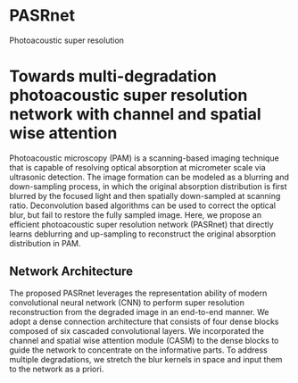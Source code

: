 # PASRnet
Photoacoustic super resolution
# Towards multi-degradation photoacoustic super resolution network with channel and spatial wise attention
Photoacoustic microscopy (PAM) is a scanning-based imaging technique that is capable of resolving 
optical absorption at micrometer scale via ultrasonic detection. The image formation can be modeled 
as a blurring and down-sampling process, in which the original absorption distribution is first blurred 
by the focused light and then spatially down-sampled at scanning ratio. Deconvolution based 
algorithms can be used to correct the optical blur, but fail to restore the fully sampled image. Here, we 
propose an efficient photoacoustic super resolution network (PASRnet) that directly learns deblurring 
and up-sampling to reconstruct the original absorption distribution in PAM.
## Network Architecture
The proposed PASRnet leverages the representation ability of modern convolutional neural network 
(CNN) to perform super resolution reconstruction from the degraded image in an end-to-end manner. 
We adopt a dense connection architecture that consists of four dense blocks composed of six cascaded 
convolutional layers. We incorporated the channel and spatial wise attention module 
(CASM) to the dense blocks to guide the network to concentrate on the informative parts. To address 
multiple degradations, we stretch the blur kernels in space and input them to the network as a priori.
